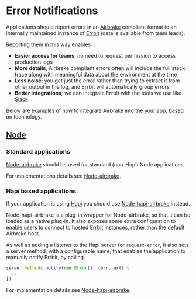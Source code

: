 # Error Notifications

Applications should report errors in an [Airbrake](https://airbrake.io/) compliant format to an internally maintained instance of [Errbit](https://github.com/errbit/errbit) (details available from team leads).

Reporting them in this way enables

- **Easier access for teams**; no need to request permission to access production logs
- **More details**; Airbrake compliant errors often will include the full stack trace along with meaningful data about the environment at the time
- **Less noise**; you get just the error rather than trying to extract it from other output in the log, and Errbit will automatically group errors
- **Better integrations**; we can integrate Errbit with the tools we use like [Slack](https://slack.com/)

Below are examples of how to integrate Airbrake into the your app, based on technology.

## [Node](https://nodejs.org/en/)

### Standard applications

[Node-airbrake](https://github.com/airbrake/node-airbrake) should be used for standard (non-Hapi) Node applications.

For implementations details see  [Node-airbrake](https://github.com/airbrake/node-airbrake).

### Hapi based applications

If your application is using [Hapi](http://hapijs.com/) you should use [Node-hapi-airbrake](https://github.com/DEFRA/node-hapi-airbrake)  instead.

Node-hapi-airbrake is a plug-in wrapper for Node-airbrake, so that it can be loaded as a native plug-in. It also exposes some extra configuration to enable users to connect to hosted Errbit instances, rather than the default Airbrake host.

As well as adding a listener to the Hapi server for `request-error`, it also sets a server method, with a configurable name, that enables the application to manually notify Errbit, by calling

```javascript
server.methods.notify(new Error(), (err, url) {
  ...
})
```

For implementation details see [Node-hapi-airbrake](https://github.com/DEFRA/node-hapi-airbrake).
